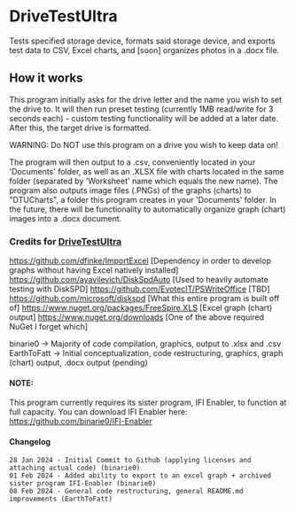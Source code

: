 # DriveTestUltra
 Tests specified storage device, formats said storage device, and exports test data to CSV, Excel charts, and [soon] organizes photos in a .docx file.
 
## How it works
 This program initially asks for the drive letter and the name you wish to set the drive to. It will then run preset testing (currently 1MB read/write for 3 seconds each) - custom testing functionality will be added at a later date. After this, the target drive is formatted. 

 WARNING: Do NOT use this program on a drive you wish to keep data on!

 The program will then output to a .csv, conveniently located in your 'Documents' folder, as well as an .XLSX file with charts located in the same folder (separated by 'Worksheet' name which equals the new name). The program also outputs image files (.PNGs) of the graphs (charts) to "DTUCharts", a folder this program creates in your 'Documents' folder. In the future, there will be functionality to automatically organize graph (chart) images into a .docx document.
 
### Credits for [DriveTestUltra](https://github.com/binarie0/DriveTestUltra)        
 https://github.com/dfinke/ImportExcel [Dependency in order to develop graphs without having Excel natively installed]    
 https://github.com/ayavilevich/DiskSpdAuto [Used to heavily automate testing with DiskSPD]
 https://github.com/EvotecIT/PSWriteOffice [TBD]
 https://github.com/microsoft/diskspd [What this entire program is built off of]
 https://www.nuget.org/packages/FreeSpire.XLS [Excel graph (chart) output]
 https://www.nuget.org/downloads [One of the above required NuGet I forget which]

 binarie0 -> Majority of code compilation, graphics, output to .xlsx and .csv      
 EarthToFatt -> Initial conceptualization, code restructuring, graphics, graph (chart) output, .docx output (pending)      


#### NOTE:
This program currently requires its sister program, IFI Enabler, to function at full capacity. You can download IFI Enabler here: https://github.com/binarie0/IFI-Enabler

 
#### Changelog
    28 Jan 2024 - Initial Commit to Github (applying licenses and attaching actual code) (binarie0)
    01 Feb 2024 - Added ability to export to an excel graph + archived sister program IFI-Enabler (binarie0)
    08 Feb 2024 - General code restructuring, general README.md improvements (EarthToFatt)

